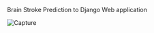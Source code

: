 Brain Stroke Prediction to Django Web application


![Capture](https://github.com/user-attachments/assets/18c8520c-fc1c-4209-9646-66c283ca82b9)
